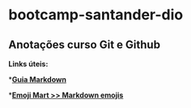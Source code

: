 # bootcamp-santander-dio

## Anotações curso Git e Github

**Links úteis:**

*[**Guia Markdown**](https://www.markdownguide.org)

*[**Emoji Mart >> Markdown emojis**](https://missiveapp.com/open/emoji-mart)

